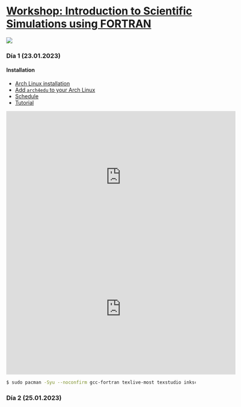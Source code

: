 # [Workshop: Introduction to Scientific Simulations using FORTRAN](http://transparencia.concytec.gob.pe/images/2021/RESOLUCIONES_DIRECCION_EJECUTIVA/RDE-041-2021-FONDECYT-DE.pdf.pdf)

![](https://user-images.githubusercontent.com/21283014/213923808-5ed328f2-b59b-4f30-95be-8ac9d30628a3.jpg)

### Día 1 (23.01.2023)

#### Installation

- [Arch Linux installation](https://wiki.archlinux.org/title/Installation_guide)
- [Add `arch4edu` to your Arch Linux](https://github.com/arch4edu/arch4edu/wiki/Add-arch4edu-to-your-Archlinux)
- [Schedule](https://murena.io/s/2mgrRZMpEbj6354)
- [Tutorial](https://murena.io/s/jxija4aoBd37ofG)

<iframe width="610" height="350"
  sandbox="allow-same-origin allow-scripts allow-popups"
  src="https://www.youtube-nocookie.com/embed/JzBGxTrW6DY"
  frameborder="0" allowfullscreen>
</iframe>

<iframe width="610" height="350"
  sandbox="allow-same-origin allow-scripts allow-popups"
  src="https://www.youtube-nocookie.com/embed/nTNaRVG1RQo"
  frameborder="0" allowfullscreen>
</iframe>

```bash
$ sudo pacman -Syu --noconfirm gcc-fortran texlive-most texstudio inkscape gnuplot gimp octave
```

### Día 2 (25.01.2023)